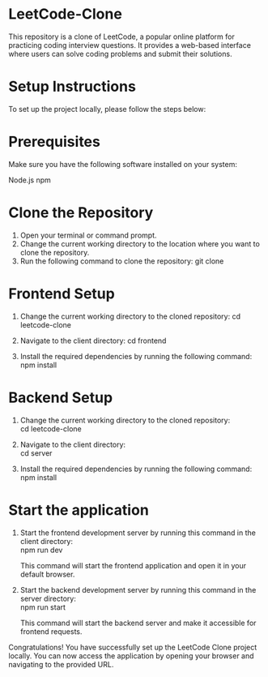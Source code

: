 # LeetCode-Clone


This repository is a clone of LeetCode, a popular online platform for practicing coding interview questions. It provides a web-based interface where users can solve coding problems and submit their solutions.

# Setup Instructions

To set up the project locally, please follow the steps below:

# Prerequisites
Make sure you have the following software installed on your system:

Node.js
npm 

# Clone the Repository
1. Open your terminal or command prompt.
2. Change the current working directory to the location where you want to clone the repository.
3. Run the following command to clone the repository:
   git clone <repository-url>

  
  
# Frontend Setup
1. Change the current working directory to the cloned repository: 
   cd leetcode-clone  
   
2. Navigate to the client directory:
   cd frontend  
   
3. Install the required dependencies by running the following command:  
   npm install  
  
# Backend Setup
1. Change the current working directory to the cloned repository:  
   cd leetcode-clone 
   
2. Navigate to the client directory:  
   cd server  
   
3. Install the required dependencies by running the following command:  
   npm install  
  
  
# Start the application
1. Start the frontend development server by running this command in the client directory:  
   npm run dev
   
   This command will start the frontend application and open it in your default browser.  

2. Start the backend development server  by running this command in the server directory:  
   npm run start 
   
   This command will start the backend server and make it accessible for frontend requests.  

Congratulations! You have successfully set up the LeetCode Clone project locally. You can now access the application by opening your browser and navigating to the provided URL.
